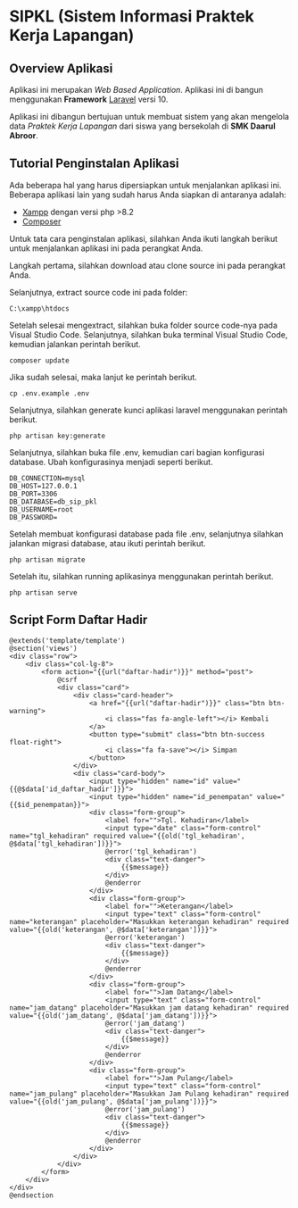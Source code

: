 # SIPKL (Sistem Informasi Praktek Kerja Lapangan)

## Overview Aplikasi

Aplikasi ini merupakan <i>Web Based Application</i>. Aplikasi ini di bangun menggunakan <b>Framework</b> <a href="https://laravel.com/docs/10.x/releases" target="_blank">Laravel</a> versi 10.

Aplikasi ini dibangun bertujuan untuk membuat sistem yang akan mengelola data <i>Praktek Kerja Lapangan</i> dari siswa yang bersekolah di <b>SMK Daarul Abroor</b>.

## Tutorial Penginstalan Aplikasi

Ada beberapa hal yang harus dipersiapkan untuk menjalankan aplikasi ini. Beberapa aplikasi lain yang sudah harus Anda siapkan di antaranya adalah:
* <a href="https://www.apachefriends.org/" target="_blank">Xampp</a> dengan versi php >8.2
* <a href="https://getcomposer.org/" target="_blank">Composer</a>

Untuk tata cara penginstalan aplikasi, silahkan Anda ikuti langkah berikut untuk menjalankan aplikasi ini pada perangkat Anda.

Langkah pertama, silahkan download atau clone source ini pada perangkat Anda.

Selanjutnya, extract source code ini pada folder:

```console
C:\xampp\htdocs
```

Setelah selesai mengextract, silahkan buka folder source code-nya pada Visual Studio Code.
Selanjutnya, silahkan buka terminal Visual Studio Code, kemudian jalankan perintah berikut.

```console
composer update
```

Jika sudah selesai, maka lanjut ke perintah berikut.

```console
cp .env.example .env
```

Selanjutnya, silahkan generate kunci aplikasi laravel menggunakan perintah berikut.

```console
php artisan key:generate
```

Selanjutnya, silahkan buka file .env, kemudian cari bagian konfigurasi database. Ubah konfigurasinya menjadi seperti berikut.

```console
DB_CONNECTION=mysql
DB_HOST=127.0.0.1
DB_PORT=3306
DB_DATABASE=db_sip_pkl
DB_USERNAME=root
DB_PASSWORD=
```

Setelah membuat konfigurasi database pada file .env, selanjutnya silahkan jalankan migrasi database, atau ikuti perintah berikut.

```console
php artisan migrate
```

Setelah itu, silahkan running aplikasinya menggunakan perintah berikut.

```console
php artisan serve
```


## Script Form Daftar Hadir
```console
@extends('template/template')
@section('views')
<div class="row">
    <div class="col-lg-8">
        <form action="{{url("daftar-hadir")}}" method="post">
            @csrf
            <div class="card">
                <div class="card-header">
                    <a href="{{url("daftar-hadir")}}" class="btn btn-warning">
                        <i class="fas fa-angle-left"></i> Kembali
                    </a>
                    <button type="submit" class="btn btn-success float-right">
                        <i class="fa fa-save"></i> Simpan
                    </button>
                </div>
                <div class="card-body">
                    <input type="hidden" name="id" value="{{@$data['id_daftar_hadir']}}">
                    <input type="hidden" name="id_penempatan" value="{{$id_penempatan}}">
                    <div class="form-group">
                        <label for="">Tgl. Kehadiran</label>
                        <input type="date" class="form-control" name="tgl_kehadiran" required value="{{old('tgl_kehadiran', @$data['tgl_kehadiran'])}}">
                        @error('tgl_kehadiran')
                        <div class="text-danger">
                            {{$message}}
                        </div>
                        @enderror
                    </div>
                    <div class="form-group">
                        <label for="">Keterangan</label>
                        <input type="text" class="form-control" name="keterangan" placeholder="Masukkan keterangan kehadiran" required value="{{old('keterangan', @$data['keterangan'])}}">
                        @error('keterangan')
                        <div class="text-danger">
                            {{$message}}
                        </div>
                        @enderror
                    </div>
                    <div class="form-group">
                        <label for="">Jam Datang</label>
                        <input type="text" class="form-control" name="jam_datang" placeholder="Masukkan jam datang kehadiran" required value="{{old('jam_datang', @$data['jam_datang'])}}">
                        @error('jam_datang')
                        <div class="text-danger">
                            {{$message}}
                        </div>
                        @enderror
                    </div>
                    <div class="form-group">
                        <label for="">Jam Pulang</label>
                        <input type="text" class="form-control" name="jam_pulang" placeholder="Masukkan Jam Pulang kehadiran" required value="{{old('jam_pulang', @$data['jam_pulang'])}}">
                        @error('jam_pulang')
                        <div class="text-danger">
                            {{$message}}
                        </div>
                        @enderror
                    </div>
                </div>
            </div>
        </form>
    </div>
</div>
@endsection
```
